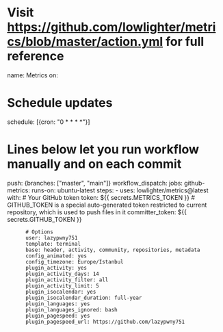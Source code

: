 # Visit https://github.com/lowlighter/metrics/blob/master/action.yml for full reference
name: Metrics
on:
  # Schedule updates
  schedule: [{cron: "0 * * * *"}]
  # Lines below let you run workflow manually and on each commit
  push: {branches: ["master", "main"]}
  workflow_dispatch:
jobs:
  github-metrics:
    runs-on: ubuntu-latest
    steps:
      - uses: lowlighter/metrics@latest
        with:
          # Your GitHub token
          token: ${{ secrets.METRICS_TOKEN }}
          # GITHUB_TOKEN is a special auto-generated token restricted to current repository, which is used to push files in it
          committer_token: ${{ secrets.GITHUB_TOKEN }}

          # Options
          user: lazypwny751
          template: terminal
          base: header, activity, community, repositories, metadata
          config_animated: yes
          config_timezone: Europe/Istanbul
          plugin_activity: yes
          plugin_activity_days: 14
          plugin_activity_filter: all
          plugin_activity_limit: 5
          plugin_isocalendar: yes
          plugin_isocalendar_duration: full-year
          plugin_languages: yes
          plugin_languages_ignored: bash
          plugin_pagespeed: yes
          plugin_pagespeed_url: https://github.com/lazypwny751
